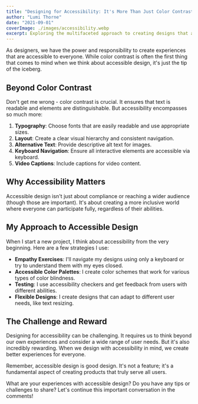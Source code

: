 ```yaml
---
title: "Designing for Accessibility: It's More Than Just Color Contrast"
author: "Lumi Thorne"
date: "2021-09-01"
coverImage: ./images/accessibility.webp
excerpt: Exploring the multifaceted approach to creating designs that are truly accessible to all users.
---
```


As designers, we have the power and responsibility to create experiences that are accessible to everyone. While color contrast is often the first thing that comes to mind when we think about accessible design, it's just the tip of the iceberg.

## Beyond Color Contrast

Don't get me wrong - color contrast is crucial. It ensures that text is readable and elements are distinguishable. But accessibility encompasses so much more:

1. **Typography**: Choose fonts that are easily readable and use appropriate sizes.
2. **Layout**: Create a clear visual hierarchy and consistent navigation.
3. **Alternative Text**: Provide descriptive alt text for images.
4. **Keyboard Navigation**: Ensure all interactive elements are accessible via keyboard.
5. **Video Captions**: Include captions for video content.

## Why Accessibility Matters

Accessible design isn't just about compliance or reaching a wider audience (though those are important). It's about creating a more inclusive world where everyone can participate fully, regardless of their abilities.

## My Approach to Accessible Design

When I start a new project, I think about accessibility from the very beginning. Here are a few strategies I use:

- **Empathy Exercises**: I'll navigate my designs using only a keyboard or try to understand them with my eyes closed.
- **Accessible Color Palettes**: I create color schemes that work for various types of color blindness.
- **Testing**: I use accessibility checkers and get feedback from users with different abilities.
- **Flexible Designs**: I create designs that can adapt to different user needs, like text resizing.

## The Challenge and Reward

Designing for accessibility can be challenging. It requires us to think beyond our own experiences and consider a wide range of user needs. But it's also incredibly rewarding. When we design with accessibility in mind, we create better experiences for everyone.

Remember, accessible design is good design. It's not a feature; it's a fundamental aspect of creating products that truly serve all users.

What are your experiences with accessible design? Do you have any tips or challenges to share? Let's continue this important conversation in the comments!
